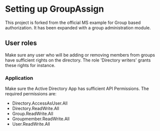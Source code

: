 ﻿# Setting up GroupAssign
This project is forked from the official MS example for Group based authorization. It has been expanded with a group administration module.

## User roles
Make sure any user who will be adding or removing members from groups have sufficient rights on the directory. The role 'Directory writers' grants these rights for instance.

### Application
Make sure the Active Directory App has sufficient API Permissions. The required permissions are:
- Directory.AccessAsUser.All
- Directory.ReadWrite.All
- Group.ReadWrite.All
- Groupmember.ReadWrite.All
- User.ReadWrite.All